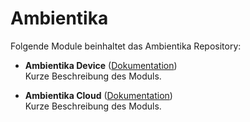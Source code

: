 # Ambientika

Folgende Module beinhaltet das Ambientika Repository:

- __Ambientika Device__ ([Dokumentation](Ambientika%20Device))  
	Kurze Beschreibung des Moduls.

- __Ambientika Cloud__ ([Dokumentation](Ambientika%20Cloud))  
	Kurze Beschreibung des Moduls.